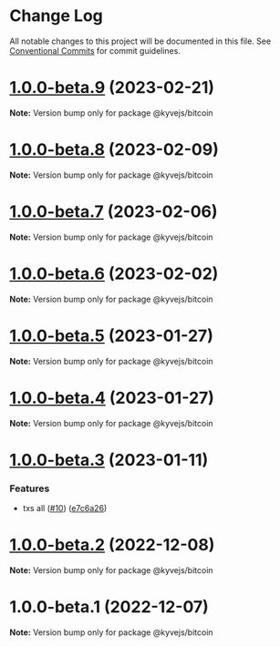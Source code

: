 # Change Log

All notable changes to this project will be documented in this file.
See [Conventional Commits](https://conventionalcommits.org) for commit guidelines.

# [1.0.0-beta.9](https://github.com/KYVENetwork/kyvejs/compare/@kyvejs/bitcoin@1.0.0-beta.8...@kyvejs/bitcoin@1.0.0-beta.9) (2023-02-21)

**Note:** Version bump only for package @kyvejs/bitcoin

# [1.0.0-beta.8](https://github.com/KYVENetwork/kyvejs/compare/@kyvejs/bitcoin@1.0.0-beta.7...@kyvejs/bitcoin@1.0.0-beta.8) (2023-02-09)

**Note:** Version bump only for package @kyvejs/bitcoin

# [1.0.0-beta.7](https://github.com/KYVENetwork/kyvejs/compare/@kyvejs/bitcoin@1.0.0-beta.6...@kyvejs/bitcoin@1.0.0-beta.7) (2023-02-06)

**Note:** Version bump only for package @kyvejs/bitcoin

# [1.0.0-beta.6](https://github.com/KYVENetwork/kyvejs/compare/@kyvejs/bitcoin@1.0.0-beta.5...@kyvejs/bitcoin@1.0.0-beta.6) (2023-02-02)

**Note:** Version bump only for package @kyvejs/bitcoin

# [1.0.0-beta.5](https://github.com/KYVENetwork/kyvejs/compare/@kyvejs/bitcoin@1.0.0-beta.4...@kyvejs/bitcoin@1.0.0-beta.5) (2023-01-27)

**Note:** Version bump only for package @kyvejs/bitcoin

# [1.0.0-beta.4](https://github.com/KYVENetwork/kyvejs/compare/@kyvejs/bitcoin@1.0.0-beta.3...@kyvejs/bitcoin@1.0.0-beta.4) (2023-01-27)

**Note:** Version bump only for package @kyvejs/bitcoin

# [1.0.0-beta.3](https://github.com/KYVENetwork/kyvejs/compare/@kyvejs/bitcoin@1.0.0-beta.2...@kyvejs/bitcoin@1.0.0-beta.3) (2023-01-11)

### Features

- txs all ([#10](https://github.com/KYVENetwork/kyvejs/issues/10)) ([e7c6a26](https://github.com/KYVENetwork/kyvejs/commit/e7c6a26bfd21a9193fee46b4e137f7998d46fcfd))

# [1.0.0-beta.2](https://github.com/KYVENetwork/kyvejs/compare/@kyvejs/bitcoin@1.0.0-beta.1...@kyvejs/bitcoin@1.0.0-beta.2) (2022-12-08)

**Note:** Version bump only for package @kyvejs/bitcoin

# 1.0.0-beta.1 (2022-12-07)

**Note:** Version bump only for package @kyvejs/bitcoin
